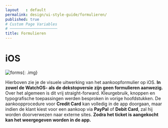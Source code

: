```yaml
---
layout   : default
permalink: design/ui-style-guide/formulieren/
published: true
# Custom Page Variables
# ─────────────────────
title: Formulieren
---
```


# iOS

![forms](../../../img/ui/formulieren.png){: .img}

Hierboven zie je de visuele uitwerking van het aankoopformulier op iOS. **In zowel de WatchOS- als de dekstopversie zijn geen formulieren aanwezig.** Over het algemeen is dit vrij straight-forward. Kleurgebruik, knoppen en typografische toepassingen werden besproken in vorige hoofdstukken. De aankoopprocedure voor **Credit Card** kan volledig in de app doorgaan, maar indien de klant kiest voor een aankoop via **PayPal** of **Debit Card**, zal hij worden doorverwezen naar externe sites. **Zodra het ticket is aangekocht kan het weergegeven worden in de app.** 
